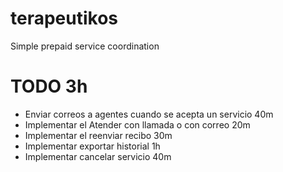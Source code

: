 # terapeutikos
Simple prepaid service coordination 

# TODO 3h
- Enviar correos a agentes cuando se acepta un servicio 40m
- Implementar el Atender con llamada o con correo 20m
- Implementar el reenviar recibo 30m
- Implementar exportar historial 1h
- Implementar cancelar servicio 40m
